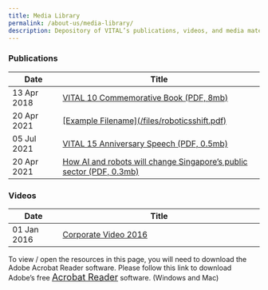 ```yaml
---
title: Media Library
permalink: /about-us/media-library/
description: Depository of VITAL’s publications, videos, and media materials
---
```

### Publications

<table class="vital-table-1">
   <thead>
      <tr>
         <th class="item-date-header" style="width:20%;">Date</th>
         <th class="item-title-header">Title</th>
      </tr>
   </thead>
   <tbody>
      <tr class="tr_publications" style="display: table-row;">
         <td class="item-date">
            13 Apr 2018									
         </td>
         <td class="item-title">
            <a href="/media/10yearsofbeingvital.pdf" target="_blank" >VITAL 10 Commemorative Book (PDF, 8mb)</a>
         </td>
      </tr>
		       <tr class="tr_publications" style="display: table-row;">
         <td class="item-date">
            20 Apr 2021									
         </td>
         <td class="item-title">
            <a href="/files/roboticsshift.pdf" target="_blank" >[Example Filename](/files/roboticsshift.pdf)</a>
         </td>
      </tr>
		       <tr class="tr_publications" style="display: table-row;">
         <td class="item-date">
            05 Jul 2021									
         </td>
         <td class="item-title">
            <a href="/media/15thanniversaryspeech.pdf" target="_blank" >VITAL 15 Anniversary Speech (PDF, 0.5mb)</a>
         </td>
      </tr>
		       <tr class="tr_publications" style="display: table-row;">
         <td class="item-date">
            20 Apr 2021									
         </td>
         <td class="item-title">
            <a href="/media/sgpublicsectorai.pdf" target="_blank" >How AI and robots will change Singapore’s public sector (PDF, 0.3mb)</a>
         </td>
      </tr>
   </tbody>
</table>


### Videos

<table class="vital-table-1">
   <thead>
      <tr>
         <th class="item-date-header" style="width:20%;">Date</th>
         <th class="item-title-header">Title</th>
      </tr>
   </thead>
   <tbody>
      <tr class="tr_videos">
         <td class="item-date">
            01 Jan 2016									
         </td>
         <td class="item-title">
            <a href="https://www.youtube.com/watch?v=ctwGWSLHzAU">Corporate Video 2016</a>
         </td>
      </tr>
   </tbody>
</table>


To view / open the resources in this page, you will need to download the Adobe Acrobat Reader software. 
Please follow this link to download Adobe’s free <a href="http://get.adobe.com/reader/" target="_blank" style="font-size: 18px;">Acrobat Reader</a> software. (Windows and Mac)